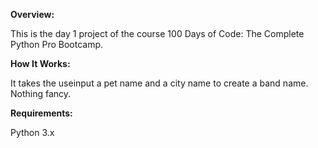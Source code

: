**Overview:**

This is the day 1 project of the course 100 Days of Code: The Complete Python Pro Bootcamp.

**How It Works:**

It takes the useinput a pet name and a city name to create a band name. Nothing fancy.

**Requirements:**

Python 3.x
